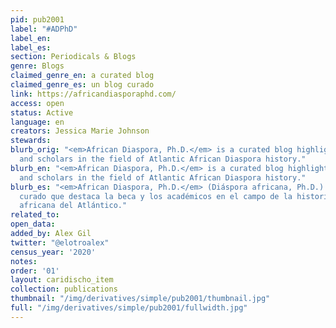 ```yaml
---
pid: pub2001
label: "#ADPhD"
label_en:
label_es:
section: Periodicals & Blogs
genre: Blogs
claimed_genre_en: a curated blog
claimed_genre_es: un blog curado
link: https://africandiasporaphd.com/
access: open
status: Active
language: en
creators: Jessica Marie Johnson
stewards:
blurb_orig: "<em>African Diaspora, Ph.D.</em> is a curated blog highlighting scholarship
  and scholars in the field of Atlantic African Diaspora history."
blurb_en: "<em>African Diaspora, Ph.D.</em> is a curated blog highlighting scholarship
  and scholars in the field of Atlantic African Diaspora history."
blurb_es: "<em>African Diaspora, Ph.D.</em> (Diáspora africana, Ph.D.) es un blog
  curado que destaca la beca y los académicos en el campo de la historia de la diáspora
  africana del Atlántico."
related_to:
open_data:
added_by: Alex Gil
twitter: "@elotroalex"
census_year: '2020'
notes:
order: '01'
layout: caridischo_item
collection: publications
thumbnail: "/img/derivatives/simple/pub2001/thumbnail.jpg"
full: "/img/derivatives/simple/pub2001/fullwidth.jpg"
---
```

